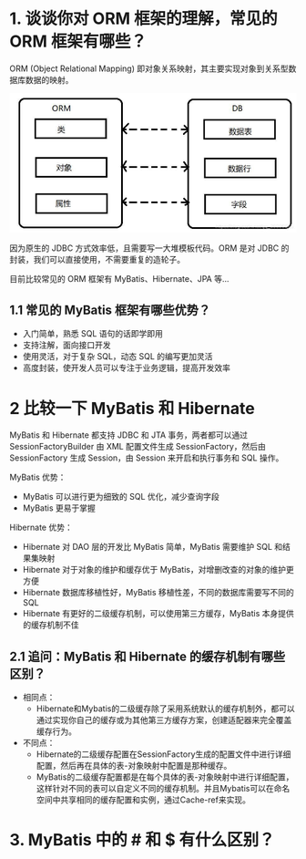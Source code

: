 # 1. 谈谈你对 ORM 框架的理解，常见的 ORM 框架有哪些？
ORM (Object Relational Mapping) 即对象关系映射，其主要实现对象到关系型数据库数据的映射。

![MyBatis01.png](./picture/MyBatis01.png)

因为原生的 JDBC 方式效率低，且需要写一大堆模板代码。ORM 是对 JDBC 的封装，我们可以直接使用，不需要重复的造轮子。

目前比较常见的 ORM 框架有 MyBatis、Hibernate、JPA 等...


## 1.1 常见的 MyBatis 框架有哪些优势？
* 入门简单，熟悉 SQL 语句的话即学即用
* 支持注解，面向接口开发
* 使用灵活，对于复杂 SQL，动态 SQL 的编写更加灵活
* 高度封装，使开发人员可以专注于业务逻辑，提高开发效率

# 2 比较一下 MyBatis 和 Hibernate
MyBatis 和 Hibernate 都支持 JDBC 和 JTA 事务，两者都可以通过 SessionFactoryBuilder 由 XML 配置文件生成 SessionFactory，然后由SessionFactory 生成 Session，由 Session 来开启和执行事务和 SQL 操作。

MyBatis 优势：
* MyBatis 可以进行更为细致的 SQL 优化，减少查询字段
* MyBatis 更易于掌握

Hibernate 优势：
* Hibernate 对 DAO 层的开发比 MyBatis 简单，MyBatis 需要维护 SQL 和结果集映射
* Hibernate 对于对象的维护和缓存优于 MyBatis，对增删改查的对象的维护更方便
* Hibernate 数据库移植性好，MyBatis 移植性差，不同的数据库需要写不同的 SQL
* Hibernate 有更好的二级缓存机制，可以使用第三方缓存，MyBatis 本身提供的缓存机制不佳

## 2.1 追问：MyBatis 和 Hibernate 的缓存机制有哪些区别？
* 相同点：
  * Hibernate和Mybatis的二级缓存除了采用系统默认的缓存机制外，都可以通过实现你自己的缓存或为其他第三方缓存方案，创建适配器来完全覆盖缓存行为。
* 不同点：
  * Hibernate的二级缓存配置在SessionFactory生成的配置文件中进行详细配置，然后再在具体的表-对象映射中配置是那种缓存。
  * MyBatis的二级缓存配置都是在每个具体的表-对象映射中进行详细配置，这样针对不同的表可以自定义不同的缓存机制。并且Mybatis可以在命名空间中共享相同的缓存配置和实例，通过Cache-ref来实现。

# 3. MyBatis 中的 # 和 $ 有什么区别？







